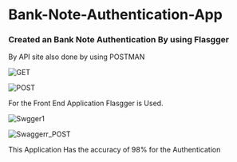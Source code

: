# Bank-Note-Authentication-App

### Created an Bank Note Authentication By using Flasgger

By API site also done by using POSTMAN

![GET](https://user-images.githubusercontent.com/86392043/133249996-4b55389d-dad3-4371-8731-193979aedbbd.PNG)


![POST](https://user-images.githubusercontent.com/86392043/133250036-4d0b7afe-1ec6-4a1d-9ae6-c89b8c0c1672.PNG)

For the Front End Application Flasgger is Used.

![Swgger1](https://user-images.githubusercontent.com/86392043/133250101-d1e76dbc-d568-48c9-939a-a024e9264724.PNG)


![Swaggerr_POST](https://user-images.githubusercontent.com/86392043/133250065-ec92ba13-7c72-4ea7-91d2-47839f2bf1e3.PNG)

This Application Has the accuracy of 98% for the Authentication
